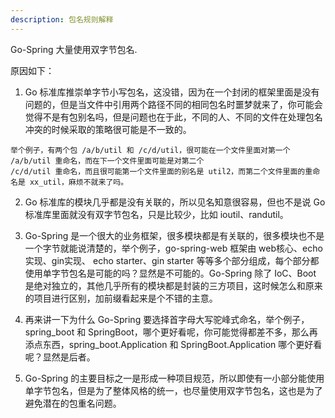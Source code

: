 ```yaml
---
description: 包名规则解释
---
```


Go-Spring 大量使用双字节包名.

原因如下：

1. Go 标准库推崇单字节小写包名，这没错，因为在一个封闭的框架里面是没有问题的，但是当文件中引用两个路径不同的相同包名时噩梦就来了，你可能会觉得不是有包别名吗，但是问题也在于此，不同的人、不同的文件在处理包名冲突的时候采取的策略很可能是不一致的。

```
举个例子，有两个包 /a/b/util 和 /c/d/util，很可能在一个文件里面对第一个 /a/b/util 重命名，而在下一个文件里面可能是对第二个 
/c/d/util 重命名，而且很可能第一个文件里面的别名是 util2，而第二个文件里面的重命名是 xx_util，麻烦不就来了吗。
```

2. Go 标准库的模块几乎都是没有关联的，所以见名知意很容易，但也不是说 Go 标准库里面就没有双字节包名，只是比较少，比如 ioutil、randutil。

3. Go-Spring 是一个很大的业务框架，很多模块都是有关联的，很多模块也不是一个字节就能说清楚的，举个例子，go-spring-web 框架由 web核心、echo实现、gin实现、 echo starter、gin starter 等等多个部分组成，每个部分都使用单字节包名是可能的吗？显然是不可能的。Go-Spring 除了 IoC、Boot 是绝对独立的，其他几乎所有的模块都是封装的三方项目，这时候怎么和原来的项目进行区别，加前缀看起来是个不错的主意。

4. 再来讲一下为什么 Go-Spring 要选择首字母大写驼峰式命名，举个例子，spring_boot 和 SpringBoot，哪个更好看呢，你可能觉得都差不多，那么再添点东西，spring_boot.Application 和 SpringBoot.Application 哪个更好看呢？显然是后者。

5. Go-Spring 的主要目标之一是形成一种项目规范，所以即使有一小部分能使用单字节包名，但是为了整体风格的统一，也尽量使用双字节包名，这也是为了避免潜在的包重名问题。